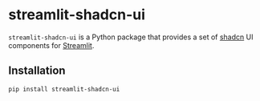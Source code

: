 # streamlit-shadcn-ui

`streamlit-shadcn-ui` is a Python package that provides a set of [shadcn](https://ui.shadcn.com/) UI components for [Streamlit](https://www.streamlit.io/).

## Installation

```bash
pip install streamlit-shadcn-ui
```

